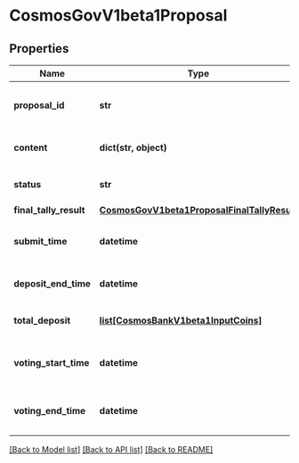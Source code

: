 # CosmosGovV1beta1Proposal

## Properties
Name | Type | Description | Notes
------------ | ------------- | ------------- | -------------
**proposal_id** | **str** | proposal_id defines the unique id of the proposal. | [optional] 
**content** | **dict(str, object)** | content is the proposal&#x27;s content. | [optional] 
**status** | **str** | status defines the proposal status. | [optional] [default to 'PROPOSAL_STATUS_UNSPECIFIED']
**final_tally_result** | [**CosmosGovV1beta1ProposalFinalTallyResult**](CosmosGovV1beta1ProposalFinalTallyResult.md) |  | [optional] 
**submit_time** | **datetime** | submit_time is the time of proposal submission. | [optional] 
**deposit_end_time** | **datetime** | deposit_end_time is the end time for deposition. | [optional] 
**total_deposit** | [**list[CosmosBankV1beta1InputCoins]**](CosmosBankV1beta1InputCoins.md) | total_deposit is the total deposit on the proposal. | [optional] 
**voting_start_time** | **datetime** | voting_start_time is the starting time to vote on a proposal. | [optional] 
**voting_end_time** | **datetime** | voting_end_time is the end time of voting on a proposal. | [optional] 

[[Back to Model list]](../README.md#documentation-for-models) [[Back to API list]](../README.md#documentation-for-api-endpoints) [[Back to README]](../README.md)


